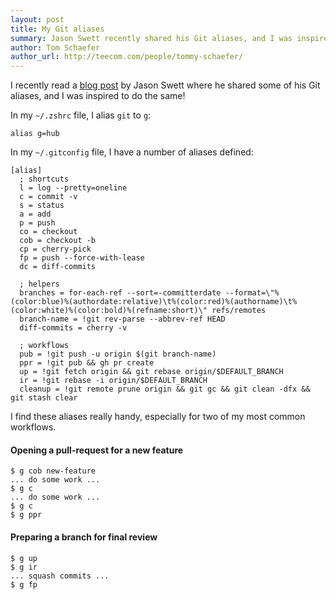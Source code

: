 ```yaml
---
layout: post
title: My Git aliases
summary: Jason Swett recently shared his Git aliases, and I was inspired to do the same!
author: Tom Schaefer
author_url: http://teecom.com/people/tommy-schaefer/
---
```


I recently read a [blog post](https://www.codewithjason.com/my-git-aliases/) by
Jason Swett where he shared some of his Git aliases, and I was inspired to do
the same!

In my `~/.zshrc` file, I alias `git` to `g`:

```
alias g=hub
```

In my `~/.gitconfig` file, I have a number of aliases defined:

```
[alias]
  ; shortcuts
  l = log --pretty=oneline
  c = commit -v
  s = status
  a = add
  p = push
  co = checkout
  cob = checkout -b
  cp = cherry-pick
  fp = push --force-with-lease
  dc = diff-commits

  ; helpers
  branches = for-each-ref --sort=-committerdate --format=\"%(color:blue)%(authordate:relative)\t%(color:red)%(authorname)\t%(color:white)%(color:bold)%(refname:short)\" refs/remotes
  branch-name = !git rev-parse --abbrev-ref HEAD
  diff-commits = cherry -v

  ; workflows
  pub = !git push -u origin $(git branch-name)
  ppr = !git pub && gh pr create
  up = !git fetch origin && git rebase origin/$DEFAULT_BRANCH
  ir = !git rebase -i origin/$DEFAULT_BRANCH
  cleanup = !git remote prune origin && git gc && git clean -dfx && git stash clear
```

I find these aliases really handy, especially for two of my most common
workflows.

#### Opening a pull-request for a new feature

```
$ g cob new-feature
... do some work ...
$ g c
... do some work ...
$ g c
$ g ppr
```

#### Preparing a branch for final review

```
$ g up
$ g ir
... squash commits ...
$ g fp
```

